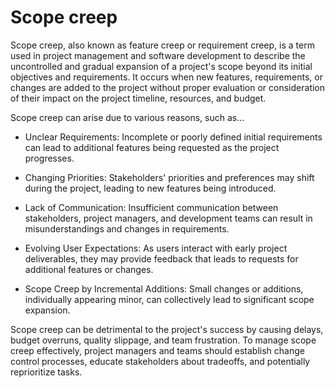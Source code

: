 # Scope creep

Scope creep, also known as feature creep or requirement creep, is a term used in project management and software development to describe the uncontrolled and gradual expansion of a project's scope beyond its initial objectives and requirements. It occurs when new features, requirements, or changes are added to the project without proper evaluation or consideration of their impact on the project timeline, resources, and budget.

Scope creep can arise due to various reasons, such as…

* Unclear Requirements: Incomplete or poorly defined initial requirements can lead to additional features being requested as the project progresses.

* Changing Priorities: Stakeholders' priorities and preferences may shift during the project, leading to new features being introduced.

* Lack of Communication: Insufficient communication between stakeholders, project managers, and development teams can result in misunderstandings and changes in requirements.

* Evolving User Expectations: As users interact with early project deliverables, they may provide feedback that leads to requests for additional features or changes.

* Scope Creep by Incremental Additions: Small changes or additions, individually appearing minor, can collectively lead to significant scope expansion.

Scope creep can be detrimental to the project's success by causing delays, budget overruns, quality slippage, and team frustration. To manage scope creep effectively, project managers and teams should establish change control processes, educate stakeholders about tradeoffs, and potentially reprioritize tasks. 
